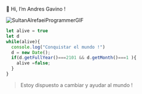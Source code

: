 👋 Hi, I’m Andres Gavino !


![SultanAlrefaeiProgrammerGIF](https://user-images.githubusercontent.com/50000912/196997214-48509ce3-278f-4d9c-b5bf-57c148545ccc.gif)

```javascript
let alive = true 
let d 
while(alive){
  console.log("Conquistar el mundo !")
  d = new Date();
  if(d.getFullYear()===2101 && d.getMonth()===1 ){
    alive =false;
  }
}
```




> Estoy dispuesto a cambiar y ayudar al mundo !
